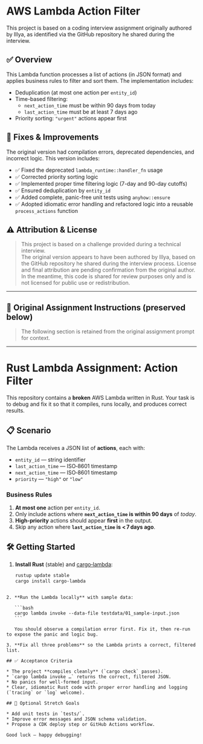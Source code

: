 # AWS Lambda Action Filter

This project is based on a coding interview assignment originally authored by Illya, as identified via the GitHub repository he shared during the interview.

## ✅ Overview

This Lambda function processes a list of actions (in JSON format) and applies business rules to filter and sort them. The implementation includes:

- Deduplication (at most one action per `entity_id`)
- Time-based filtering:
  - `next_action_time` must be within 90 days from today
  - `last_action_time` must be at least 7 days ago
- Priority sorting: `"urgent"` actions appear first

## 🔧 Fixes & Improvements

The original version had compilation errors, deprecated dependencies, and incorrect logic. This version includes:

- ✅ Fixed the deprecated `lambda_runtime::handler_fn` usage
- ✅ Corrected priority sorting logic
- ✅ Implemented proper time filtering logic (7-day and 90-day cutoffs)
- ✅ Ensured deduplication by `entity_id`
- ✅ Added complete, panic-free unit tests using `anyhow::ensure`
- ✅ Adopted idiomatic error handling and refactored logic into a reusable `process_actions` function

## ⚠️ Attribution & License

> This project is based on a challenge provided during a technical interview.  
> The original version appears to have been authored by Illya, based on the GitHub repository he shared during the interview process.
> License and final attribution are pending confirmation from the original author.  
> In the meantime, this code is shared for review purposes only and is not licensed for public use or redistribution.

---

## 📄 Original Assignment Instructions (preserved below)

> The following section is retained from the original assignment prompt for context.

---

# Rust Lambda Assignment: Action Filter

This repository contains a **broken** AWS Lambda written in Rust. Your task is to debug and fix it so that it compiles, runs locally, and produces correct results.

## 📋 Scenario

The Lambda receives a JSON list of **actions**, each with:

* `entity_id` — string identifier  
* `last_action_time` — ISO‑8601 timestamp  
* `next_action_time` — ISO‑8601 timestamp  
* `priority` — `"high"` or `"low"`

### Business Rules

1. **At most one** action per `entity_id`.
2. Only include actions where **`next_action_time` is within 90 days** of *today*.
3. **High‑priority** actions should appear **first** in the output.
4. Skip any action where **`last_action_time` is < 7 days ago**.

## 🛠 Getting Started

1. **Install Rust** (stable) and [cargo‑lambda](https://github.com/cargo-lambda/cargo-lambda):

   ```bash
   rustup update stable
   cargo install cargo-lambda
````

2. **Run the Lambda locally** with sample data:

   ```bash
   cargo lambda invoke --data-file testdata/01_sample-input.json
   ```

   You should observe a compilation error first. Fix it, then re‑run to expose the panic and logic bug.

3. **Fix all three problems** so the Lambda prints a correct, filtered list.

## ✅ Acceptance Criteria

* The project **compiles cleanly** (`cargo check` passes).
* `cargo lambda invoke …` returns the correct, filtered JSON.
* No panics for well‑formed input.
* Clear, idiomatic Rust code with proper error handling and logging (`tracing` or `log` welcome).

## 🧪 Optional Stretch Goals

* Add unit tests in `tests/`.
* Improve error messages and JSON schema validation.
* Propose a CDK deploy step or GitHub Actions workflow.

Good luck — happy debugging!

